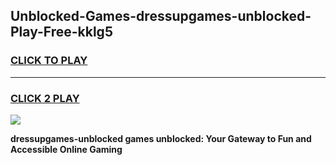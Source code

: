 
## Unblocked-Games-dressupgames-unblocked-Play-Free-kklg5
<h3>
<a href="https://premium76.site?title=dressupgames-unblocked&ref=21A">CLICK TO PLAY</a></h3>
<hr>

<h3>
<a href="https://premium76.site?title=dressupgames-unblocked&ref=21A">CLICK 2 PLAY</a>
  
</h3>

<a href="https://premium76.site?title=dressupgames-unblocked&ref=21A"><img src="https://clearcache.store/games.png"></a>


**dressupgames-unblocked games unblocked: Your Gateway to Fun and Accessible Online Gaming**
